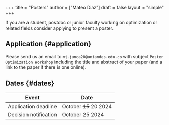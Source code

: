 +++
title = "Posters"
author = ["Mateo Diaz"]
draft = false
layout = "simple"
+++

If you are a student, postdoc or junior faculty working on optimization or related fields consider applying to present a poster.


## Application {#application}

Please send us an email to `mj.junca20@uniandes.edu.co` with subject `Poster Optimization Workshop` including the title and abstract of your paper (and a link to the paper if there is one online).


## Dates {#dates}

| Event                 | Date                   |
|-----------------------|------------------------|
| Application deadline  | October ~~15~~ 20 2024 |
| Decision notification | October 25 2024        |
